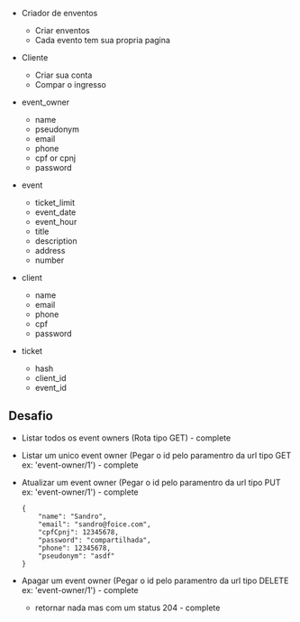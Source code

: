 - Criador de enventos
    - Criar enventos
    - Cada evento tem sua propria pagina

- Cliente
    - Criar sua conta
    - Compar o ingresso

- event_owner
    - name
    - pseudonym
    - email
    - phone
    - cpf or cpnj
    - password

- event
    - ticket_limit
    - event_date
    - event_hour
    - title
    - description
    - address
    - number

- client
    - name
    - email
    - phone
    - cpf
    - password

- ticket
    - hash
    - client_id
    - event_id

## Desafio

- Listar todos os event owners (Rota tipo GET) - complete
- Listar um unico event owner (Pegar o id pelo paramentro da url tipo GET ex: 'event-owner/1') - complete
- Atualizar um event owner (Pegar o id pelo paramentro da url tipo PUT ex: 'event-owner/1') - complete
    ```
    {
        "name": "Sandro",
        "email": "sandro@foice.com",
        "cpfCpnj": 12345678,
        "password": "compartilhada",
        "phone": 12345678,
        "pseudonym": "asdf"
    }
    
    ```

- Apagar um event owner (Pegar o id pelo paramentro da url tipo DELETE ex: 'event-owner/1') - complete
    - retornar nada mas com um status 204 - complete